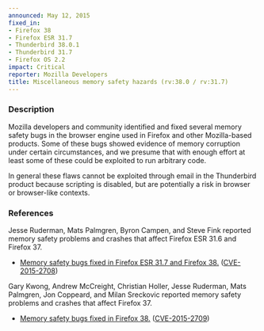 ```yaml
---
announced: May 12, 2015
fixed_in:
- Firefox 38
- Firefox ESR 31.7
- Thunderbird 38.0.1
- Thunderbird 31.7
- Firefox OS 2.2
impact: Critical
reporter: Mozilla Developers
title: Miscellaneous memory safety hazards (rv:38.0 / rv:31.7)
---
```


<h3>Description</h3>

<p>Mozilla developers and community identified and fixed several memory safety
bugs in the browser engine used in Firefox and other Mozilla-based products.
Some of these bugs showed evidence of memory corruption under certain
circumstances, and we presume that with enough effort at least some of these
could be exploited to run arbitrary code.</p>

<p class="note">In general these flaws cannot be exploited through email in the
Thunderbird product because scripting is disabled, but are potentially a risk in
browser or browser-like contexts.</p>

<h3>References</h3>

<p>Jesse Ruderman, Mats Palmgren, Byron Campen, and Steve Fink reported memory
safety problems and crashes that affect Firefox ESR 31.6 and Firefox 37.</p>

<ul>
  <li><a
href="https://bugzilla.mozilla.org/buglist.cgi?bug_id=1152177,1143299,1151139,
1120655">
          Memory safety bugs fixed in Firefox ESR 31.7 and Firefox 38.</a> (<a
href="http://cve.mitre.org/cgi-bin/cvename.cgi?name=CVE-2015-2708"
class="ex-ref">CVE-2015-2708</a>)</li>
</ul>

<p>Gary Kwong, Andrew McCreight, Christian Holler, Jesse Ruderman, Mats
Palmgren, Jon Coppeard, and Milan Sreckovic reported memory safety problems and
crashes that affect Firefox 37.</p>

<ul>
  <li><a
href="https://bugzilla.mozilla.org/buglist.cgi?bug_id=1111251,1143194,1117977,
1155474,1146101,1153688,1128064,1149526,1135066">
          Memory safety bugs fixed in Firefox 38.</a> (<a
href="http://cve.mitre.org/cgi-bin/cvename.cgi?name=CVE-2015-2709"
class="ex-ref">CVE-2015-2709</a>)</li>
</ul>

